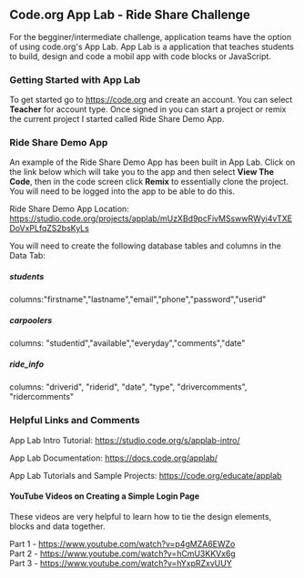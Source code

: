 ## Code.org App Lab - Ride Share Challenge

For the begginer/intermediate challenge, application teams have the option of using code.org's App Lab. App Lab is a application that teaches students to build, design and code a mobil app with code blocks or JavaScript.

### Getting Started with App Lab

To get started go to https://code.org and create an account. You can select **Teacher** for account type. Once signed in you can start a project or remix the current project I started called Ride Share Demo App.

### Ride Share Demo App

An example of the Ride Share Demo App has been built in App Lab. Click on the link below which will take you to the app and then select **View The Code**, then in the code screen click **Remix** to essentially clone the project. You will need to be logged into the app to be able to do this.

Ride Share Demo App Location: https://studio.code.org/projects/applab/mUzXBd9pcFivMSswwRWyi4vTXEDoVxPLfqZS2bsKyLs

You will need to create the following database tables and columns in the Data Tab:

##### students
columns:"firstname","lastname","email","phone","password","userid"

##### carpoolers
columns: "studentid","available","everyday","comments","date"

##### ride_info
columns: "driverid", "riderid", "date", "type", "drivercomments", "ridercomments"

### Helpful Links and Comments

App Lab Intro Tutorial: https://studio.code.org/s/applab-intro/

App Lab Documentation: https://docs.code.org/applab/

App Lab Tutorials and Sample Projects: https://code.org/educate/applab

#### YouTube Videos on Creating a Simple Login Page

These videos are very helpful to learn how to tie the design elements, blocks and data together.

Part 1 - https://www.youtube.com/watch?v=p4gMZA6EWZo<br>
Part 2 - https://www.youtube.com/watch?v=hCmU3KKVx6g<br>
Part 3 - https://www.youtube.com/watch?v=hYxpRZxvUUY
